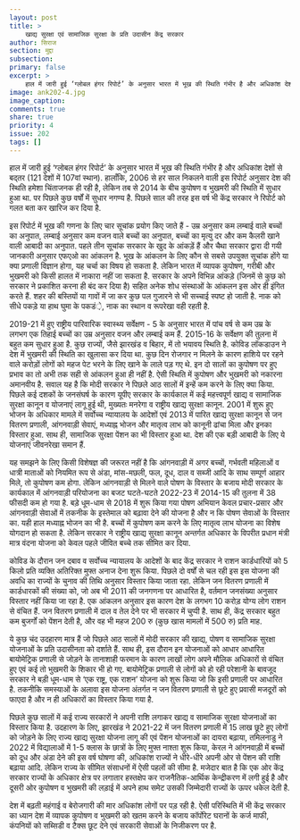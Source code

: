 ```yaml
---
layout: post
title: >
    खाद्य सुरक्षा एवं सामाजिक सुरक्षा के प्रति उदासीन केंद्र सरकार
author: सिराज
section: मुद्दा
subsection:
primary: false
excerpt: >
    हाल में जारी हुई ‘ग्लोबल हंगर रिपोर्ट’ के अनुसार भारत में भूख की स्थिति गंभीर है और अधिकांश देशों से बद्तर (121 देशों में 107वां स्थान). हालाँकि, 2006 से हर साल निकलने वाली इस रिपोर्ट अनुसार देश की स्थिति हमेशा चिंताजनक ही रही है, लेकिन तब से 2014 के बीच कुपोषण व भुखमरी की स्थिति में सुधार हुआ था.
image: ank202-4.jpg
image_caption: 
comments: true
share: true
priority: 4
issue: 202
tags: []
---
```


हाल में जारी हुई ‘ग्लोबल हंगर रिपोर्ट’ के अनुसार भारत में भूख की स्थिति गंभीर है और अधिकांश देशों से बद्तर (121 देशों में 107वां स्थान). हालाँकि, 2006 से हर साल निकलने वाली इस रिपोर्ट अनुसार देश की स्थिति हमेशा चिंताजनक ही रही है, लेकिन तब से 2014 के बीच कुपोषण व भुखमरी की स्थिति में सुधार हुआ था. पर पिछले कुछ वर्षों में सुधार नगण्य है. पिछले साल की तरह इस वर्ष भी केंद्र सरकार ने रिपोर्ट को गलत बता कर खारिज कर दिया है.

इस रिपोर्ट में भूख की गणना के लिए चार सूचांक प्रयोग किए जाते हैं - उम्र अनुसार कम लम्बाई वाले बच्चों का अनुपात, लम्बाई अनुसार कम वजन वाले बच्चों का अनुपात, बच्चों का मृत्यु दर और कम कैलरी खाने वाली आबादी का अनुपात. पहले तीन सूचांक सरकार के खुद के आंकड़ें हैं और चैथा सरकार द्वारा दी गयी जानकारी अनुसार एफएओ का आंकलन है. भूख के आंकलन के लिए कौन से सबसे उपयुक्त सूचांक होंगे या क्या प्रणाली विज्ञान होगा, यह  चर्चा का विषय हो सकता है. लेकिन भारत में व्यापक कुपोषण, गरीबी और भुखमरी को किसी हालत में नाकारा नहीं जा सकता है. सरकार के अपने विभिन्न आंकड़े (जिनमें से कुछ को सरकार ने प्रकाशित करना ही बंद कर दिया है) सहित अनेक शोध संस्थाओं के आंकलन इस ओर ही इंगित करते हैं. शहर की बस्तियों या गावों में जा कर कुछ पल गुजारने से भी सच्चाई स्पष्ट हो जाती है. नाक को सीधे पकड़े या हाथ घुमा के पकडं़े, नाक का स्थान व रूपरेखा वही रहती है.

2019-21 में हुए राष्ट्रीय पारिवारिक स्वास्थ्य सर्वेक्षण -  5 के अनुसार भारत में पांच वर्ष से कम उम्र के लगभग एक तिहाई बच्चों का उम्र अनुसार वजन और लम्बाई कम हैं. 2015-16 के सर्वेक्षण की तुलना में बहुत कम सुधार हुआ है. कुछ राज्यों, जैसे झारखंड व बिहार, में तो भयावय स्थिति है. कोविड लॉकडाउन ने देश में भुखमरी की स्थिति का खुलासा कर दिया था. कुछ दिन रोजगार न मिलने के कारण हाशिये पर रहने वाले करोड़ों लोगों को महज पेट भरने के लिए खाने के लाले पड़ गए थे. इन दो सालों का कुपोषण पर हुए प्रभाव का तो अभी तक सही से आंकलन हुआ ही नहीं है. ऐसी स्थिति में कुपोषण और भुखमरी को नकारना अमानवीय है. सवाल यह है कि मोदी सरकार ने पिछले आठ सालों में इन्हें कम करने के लिए क्या किया.
पिछले कई दशकों के जनसंघर्ष के कारण यूपीए सरकार के कार्यकाल में कई महत्त्वपूर्ण खाद्य व सामाजिक सुरक्षा कानून व योजनाएं लागू हुई थी, मुख्यतः मनरेगा व राष्ट्रीय खाद्य सुरक्षा कानून. 2001 में शुरू हुए भोजन के अधिकार मामले में सर्वोच्च न्यायालय के आदेशों एवं 2013 में पारित खाद्य सुरक्षा कानून से जन वितरण प्रणाली, आंगनवाड़ी सेवाएं, मध्याह्न भोजन और मातृत्व लाभ को कानूनी ढांचा मिला और इनका विस्तार हुआ. साथ ही, सामाजिक सुरक्षा पेंशन का भी विस्तार हुआ था. देश की एक बड़ी आबादी के लिए ये योजनाएं जीवनरेखा समान हैं.

यह समझने के लिए किसी विशेषज्ञ की जरूरत नहीं है कि आंगनवाड़ी में अगर बच्चों, गर्भवती महिलाओं व धात्री माताओं को नियमित रूप से अंडा, मांस-मछली, फल, दूध, दाल व सब्जी आदि के साथ सम्पूर्ण आहार मिले, तो कुपोषण कम होगा. लेकिन आंगनवाड़ी से मिलने वाले पोषण के विस्तार के बजाय मोदी सरकार के कार्यकाल में आंगनवाड़ी परियोजना का बजट घटते-घटते 2022-23 में 2014-15 की तुलना में 38 फीसदी कम हो गया है. बड़े धूम-धाम से 2018 में शुरू किया गया पोषण अभियान केवल प्रचार-प्रसार और आंगनवाड़ी सेवाओं में तकनीक के इस्तेमाल को बढ़ावा देने की योजना है और न कि पोषण सेवाओं के विस्तार का.
यही हाल मध्याह्न भोजन का भी है. बच्चों में कुपोषण कम करने के लिए मातृत्व लाभ योजना का विशेष योगदान हो सकता है. लेकिन सरकार ने राष्ट्रीय खाद्य सुरक्षा कानून अन्तर्गत अधिकार के विपरीत प्रधान मंत्री मात्र वंदना योजना को केवल पहले जीवित बच्चे तक सीमित कर दिया.

कोविड के दौरान जन दबाव व सर्वोच्च न्यायालय के आदेशों के बाद केंद्र सरकार ने राशन कार्डधारियों को 5 किलो प्रति व्यक्ति अतिरिक्त मुफ्त अनाज देना शुरू किया. पिछले दो वर्षों से चल रही इस इस योजना की अवधि का राज्यों के चुनाव की तिथि अनुसार विस्तार किया जाता रहा. लेकिन जन वितरण प्रणाली में कार्डधारकों की संख्या को, जो अब भी 2011 की जनगणना पर आधारित है, वर्तमान जनसंख्या अनुसार विस्तार नहीं किया जा रहा है. एक आंकलन अनुसार इस कारण देश के लगभग 10 करोड़ योग्य लोग राशन से वंचित हैं. जन वितरण प्रणाली में दाल व तेल देने पर भी सरकार में चुप्पी है. साथ ही, केंद्र सरकार बहुत कम बुजर्गों को पेंशन देती है, और वह भी महज 200 रु (कुछ खास मामलों में 500 रु) प्रति माह.

ये कुछ चंद उदहारण मात्र हैं जो पिछले आठ सालों में मोदी सरकार की खाद्य, पोषण व सामाजिक सुरक्षा योजनाओं के प्रति उदासीनता को दर्शाते हैं. साथ ही, इस दौरान इन योजनाओं को आधार आधारित बायोमेट्रिक प्रणाली से जोड़ने के तानाशाही फरमान के कारण लाखों लोग अपने मौलिक अधिकारों से वंचित हुए एवं कई तो भुखमरी के शिकार भी हो गए. बायोमेट्रिक प्रणाली से लोगों को हो रही परेशानी के बावजूद सरकार ने बड़ी धूम-धाम से ‘एक राष्ट्र, एक राशन’ योजना को शुरू किया जो कि इसी प्रणाली पर आधारित है. तकनीकि समस्याओं के अलावा इस योजना अंतर्गत न जन वितरण प्रणाली से छूटे हुए प्रवासी मजदूरों को फाएदा है और न ही अधिकारों का विस्तार किया गया है.

पिछले कुछ सालों में कई राज्य सरकारों ने अपनी राशि लगाकर खाद्य व सामाजिक सुरक्षा योजनाओं का विस्तार किया है. उदहारण के लिए, झारखंड ने 2021-22 में जन वितरण प्रणाली में 15 लाख छूटे हुए लोगों को जोड़ने के लिए राज्य खाद्य सुरक्षा योजना लागू की एवं पेंशन योजनाओं का दायरा बढ़ाया, तमिलनाडु ने 2022 में विद्यालाओं में 1-5 क्लास के छात्रों के लिए मुफ्त नाश्ता शुरू किया, केरल ने आंगनवाड़ी में बच्चों को दूध और अंडा देने की इस वर्ष घोषणा की, अधिकांश राज्यों ने धीरे-धीरे अपनी ओर से पेंशन की राशि बढ़ाया आदि. लेकिन राज्य के सीमित संसाधनों में ऐसी पहलों की सीमा है. मजेदार बात है कि एक ओर केंद्र सरकार राज्यों के अधिकार क्षेत्र पर लगातार हस्तक्षेप कर राजनैतिक-आर्थिक केन्द्रीकरण में लगी हुई है और दूसरी ओर कुपोषण व भुखमरी की लड़ाई में अपने हाथ समेट उसकी जिम्मेदारी राज्यों के ऊपर धकेल देती है.

देश में बढ़ती महंगाई व बेरोजगारी की मार अधिकांश लोगों पर पड़ रही है. ऐसी परिस्थिति में भी केंद्र सरकार का ध्यान देश में व्यापक कुपोषण व भुखमरी को खतम करने के बजाय कॉर्पोरेट घरानों के कर्ज माफी, कंपनियों को सब्सिडी व टैक्स छूट देने एवं सरकारी सेवाओं के निजीकरण पर है.